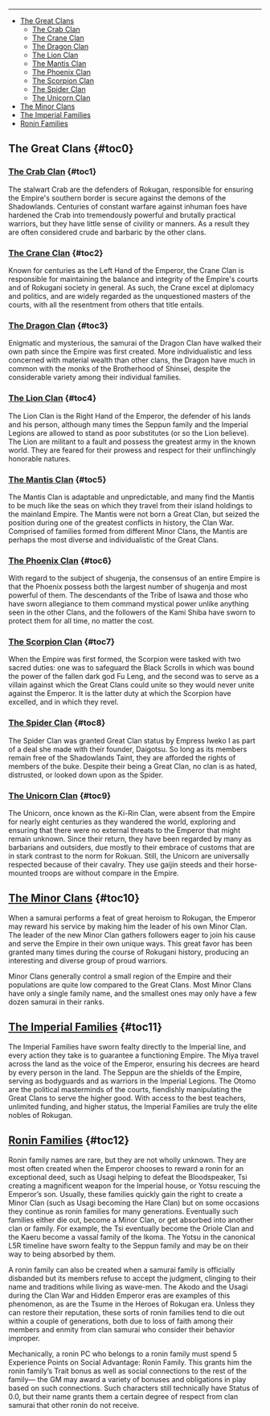 ---

<ul>
  <li>
    <a href="/l5r/families#toc0">The Great Clans</a>
    <ul>
      <li>
        <a href="/l5r/families#toc1">The Crab Clan</a>
      </li>
      <li>
        <a href="/l5r/families#toc2">The Crane Clan</a>
      </li>
      <li>
        <a href="/l5r/families#toc3">The Dragon Clan</a>
      </li>
      <li>
        <a href="/l5r/families#toc4">The Lion Clan</a>
      </li>
      <li>
        <a href="/l5r/families#toc5">The Mantis Clan</a>
      </li>
      <li>
        <a href="/l5r/families#toc6">The Phoenix Clan</a>
      </li>
      <li>
        <a href="/l5r/families#toc7">The Scorpion Clan</a>
      </li>
      <li>
        <a href="/l5r/families#toc8">The Spider Clan</a>
      </li>
      <li>
        <a href="/l5r/families#toc9">The Unicorn Clan</a>
      </li>
    </ul>
  </li>
  <li>
    <a href="/l5r/families#toc10">The Minor Clans</a>
  </li>
  <li>
    <a href="/l5r/families#toc11">The Imperial Families</a>
  </li>
  <li>
    <a href="/l5r/families#toc12">Ronin Families</a>
  </li>
</ul>

## <span>The Great Clans</span> {#toc0}

### <span><a href="/l5r/fcrab">The Crab Clan</a></span> {#toc1}

The stalwart Crab are the defenders of Rokugan, responsible for ensuring the Empire's southern border is secure against the demons of the Shadowlands. Centuries of constant warfare against inhuman foes have hardened the Crab into tremendously powerful and brutally practical warriors, but they have little sense of civility or manners. As a result they are often considered crude and barbaric by the other clans.

### <span><a href="/l5r/fcrane">The Crane Clan</a></span> {#toc2}

Known for centuries as the Left Hand of the Emperor, the Crane Clan is responsible for maintaining the balance and integrity of the Empire's courts and of Rokugani society in general. As such, the Crane excel at diplomacy and politics, and are widely regarded as the unquestioned masters of the courts, with all the resentment from others that title entails.

### <span><a href="/l5r/fdragon">The Dragon Clan</a></span> {#toc3}

Enigmatic and mysterious, the samurai of the Dragon Clan have walked their own path since the Empire was first created. More individualistic and less concerned with material wealth than other clans, the Dragon have much in common with the monks of the Brotherhood of Shinsei, despite the considerable variety among their individual families.

### <span><a href="/l5r/flion">The Lion Clan</a></span> {#toc4}

The Lion Clan is the Right Hand of the Emperor, the defender of his lands and his person, although many times the Seppun family and the Imperial Legions are allowed to stand as poor substitutes (or so the Lion believe). The Lion are militant to a fault and possess the greatest army in the known world. They are feared for their prowess and respect for their unflinchingly honorable natures.

### <span><a href="/l5r/fmantis">The Mantis Clan</a></span> {#toc5}

The Mantis Clan is adaptable and unpredictable, and many find the Mantis to be much like the seas on which they travel from their island holdings to the mainland Empire. The Mantis were not born a Great Clan, but seized the position during one of the greatest conflicts in history, the Clan War. Comprised of families formed from different Minor Clans, the Mantis are perhaps the most diverse and individualistic of the Great Clans.

### <span><a href="/l5r/fphoenix">The Phoenix Clan</a></span> {#toc6}

With regard to the subject of shugenja, the consensus of an entire Empire is that the Phoenix possess both the largest number of shugenja and most powerful of them. The descendants of the Tribe of Isawa and those who have sworn allegiance to them command mystical power unlike anything seen in the other Clans, and the followers of the Kami Shiba have sworn to protect them for all time, no matter the cost.

### <span><a href="/l5r/fscorpion">The Scorpion Clan</a></span> {#toc7}

When the Empire was first formed, the Scorpion were tasked with two sacred duties: one was to safeguard the Black Scrolls in which was bound the power of the fallen dark god Fu Leng, and the second was to serve as a villain against which the Great Clans could unite so they would never unite against the Emperor. It is the latter duty at which the Scorpion have excelled, and in which they revel.

### <span><a href="/l5r/fspider">The Spider Clan</a></span> {#toc8}

The Spider Clan was granted Great Clan status by Empress Iweko I as part of a deal she made with their founder, Daigotsu. So long as its members remain free of the Shadowlands Taint, they are afforded the rights of members of the buke. Despite their being a Great Clan, no clan is as hated, distrusted, or looked down upon as the Spider.

### <span><a href="/l5r/funicorn">The Unicorn Clan</a></span> {#toc9}

The Unicorn, once known as the Ki-Rin Clan, were absent from the Empire for nearly eight centuries as they wandered the world, exploring and ensuring that there were no external threats to the Emperor that might remain unknown. Since their return, they have been regarded by many as barbarians and outsiders, due mostly to their embrace of customs that are in stark contrast to the norm for Rokuan. Still, the Unicorn are universally respected because of their cavalry. They use gaijin steeds and their horse-mounted troops are without compare in the Empire.

## <span><a href="/l5r/fminor">The Minor Clans</a></span> {#toc10}

When a samurai performs a feat of great heroism to Rokugan, the Emperor may reward his service by making him the leader of his own Minor Clan. The leader of the new Minor Clan gathers followers eager to join his cause and serve the Empire in their own unique ways. This great favor has been granted many times during the course of Rokugani history, producing an interesting and diverse group of proud warriors.

Minor Clans generally control a small region of the Empire and their populations are quite low compared to the Great Clans. Most Minor Clans have only a single family name, and the smallest ones may only have a few dozen samurai in their ranks.

## <span><a href="/l5r/fimperial">The Imperial Families</a></span> {#toc11}

The Imperial Families have sworn fealty directly to the Imperial line, and every action they take is to guarantee a functioning Empire. The Miya travel across the land as the voice of the Emperor, ensuring his decrees are heard by every person in the land. The Seppun are the shields of the Empire, serving as bodyguards and as warriors in the Imperial Legions. The Otomo are the political masterminds of the courts, fiendishly manipulating the Great Clans to serve the higher good. With access to the best teachers, unlimited funding, and higher status, the Imperial Families are truly the elite nobles of Rokugan.

## <span><a href="/l5r/fronin">Ronin Families</a></span> {#toc12}

Ronin family names are rare, but they are not wholly unknown. They are most often created when the Emperor chooses to reward a ronin for an exceptional deed, such as Usagi helping to defeat the Bloodspeaker, Tsi creating a magnificent weapon for the Imperial house, or Yotsu rescuing the Emperor’s son. Usually, these families quickly gain the right to create a Minor Clan (such as Usagi becoming the Hare Clan) but on some occasions they continue as ronin families for many generations. Eventually such families either die out, become a Minor Clan, or get absorbed into another clan or family. For example, the Tsi eventually become the Oriole Clan and the Kaeru become a vassal family of the Ikoma. The Yotsu in the canonical L5R timeline have sworn fealty to the Seppun family and may be on their way to being absorbed by them.

A ronin family can also be created when a samurai family is officially disbanded but its members refuse to accept the judgment, clinging to their name and traditions while living as wave-men. The Akodo and the Usagi during the Clan War and Hidden Emperor eras are examples of this phenomenon, as are the Tsume in the Heroes of Rokugan era. Unless they can restore their reputation, these sorts of ronin families tend to die out within a couple of generations, both due to loss of faith among their members and enmity from clan samurai who consider their behavior improper.

Mechanically, a ronin PC who belongs to a ronin family must spend 5 Experience Points on Social Advantage: Ronin Family. This grants him the ronin family’s Trait bonus as well as social connections to the rest of the family— the GM may award a variety of bonuses and obligations in play based on such connections. Such characters still technically have Status of 0.0, but their name grants them a certain degree of respect from clan samurai that other ronin do not receive.

